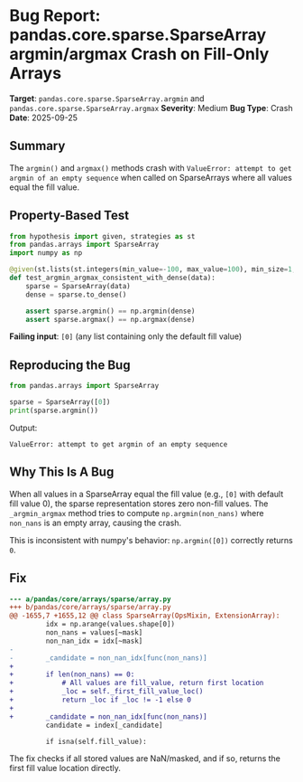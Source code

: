 # Bug Report: pandas.core.sparse.SparseArray argmin/argmax Crash on Fill-Only Arrays

**Target**: `pandas.core.sparse.SparseArray.argmin` and `pandas.core.sparse.SparseArray.argmax`
**Severity**: Medium
**Bug Type**: Crash
**Date**: 2025-09-25

## Summary

The `argmin()` and `argmax()` methods crash with `ValueError: attempt to get argmin of an empty sequence` when called on SparseArrays where all values equal the fill value.

## Property-Based Test

```python
from hypothesis import given, strategies as st
from pandas.arrays import SparseArray
import numpy as np

@given(st.lists(st.integers(min_value=-100, max_value=100), min_size=1, max_size=50))
def test_argmin_argmax_consistent_with_dense(data):
    sparse = SparseArray(data)
    dense = sparse.to_dense()

    assert sparse.argmin() == np.argmin(dense)
    assert sparse.argmax() == np.argmax(dense)
```

**Failing input**: `[0]` (any list containing only the default fill value)

## Reproducing the Bug

```python
from pandas.arrays import SparseArray

sparse = SparseArray([0])
print(sparse.argmin())
```

Output:
```
ValueError: attempt to get argmin of an empty sequence
```

## Why This Is A Bug

When all values in a SparseArray equal the fill value (e.g., `[0]` with default fill value 0), the sparse representation stores zero non-fill values. The `_argmin_argmax` method tries to compute `np.argmin(non_nans)` where `non_nans` is an empty array, causing the crash.

This is inconsistent with numpy's behavior: `np.argmin([0])` correctly returns `0`.

## Fix

```diff
--- a/pandas/core/arrays/sparse/array.py
+++ b/pandas/core/arrays/sparse/array.py
@@ -1655,7 +1655,12 @@ class SparseArray(OpsMixin, ExtensionArray):
         idx = np.arange(values.shape[0])
         non_nans = values[~mask]
         non_nan_idx = idx[~mask]
-
-        _candidate = non_nan_idx[func(non_nans)]
+
+        if len(non_nans) == 0:
+            # All values are fill_value, return first location
+            _loc = self._first_fill_value_loc()
+            return _loc if _loc != -1 else 0
+
+        _candidate = non_nan_idx[func(non_nans)]
         candidate = index[_candidate]

         if isna(self.fill_value):
```

The fix checks if all stored values are NaN/masked, and if so, returns the first fill value location directly.